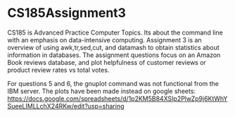 # CS185Assignment3
CS185 is Advanced Practice Computer Topics. Its about the command line with an emphasis on data-intensive computing. Assignment 3 is an overview of using awk,tr,sed,cut, and datamash to obtain statistics about information in databases. The assignment questions focus on an Amazon Book reviews database, and plot helpfulness of customer reviews or product review rates vs total votes.

For questions 5 and 6, the gnuplot command was not functional from the IBM server. The plots have been made instead on google sheets:
https://docs.google.com/spreadsheets/d/1p2KM5B84XSIp2PlwZp9j6KtWhYSueeLIMLLchX24RKw/edit?usp=sharing
